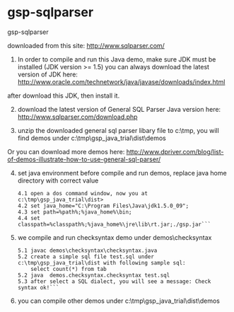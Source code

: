 gsp-sqlparser
=============

gsp-sqlparser


downloaded from this site:
http://www.sqlparser.com/




1. In order to compile and run this Java demo, make sure JDK must be installed (JDK version >= 1.5)
you can always download the latest version of JDK here:
http://www.oracle.com/technetwork/java/javase/downloads/index.html

after download this JDK, then install it.

2. download the latest version of General SQL Parser Java version here:
http://www.sqlparser.com/download.php

3. unzip the downloaded general sql parser libary file to c:\tmp, 
you will find demos under c:\tmp\gsp_java_trial\dist\demos

Or you can download more demos here: http://www.dpriver.com/blog/list-of-demos-illustrate-how-to-use-general-sql-parser/


4. set java environment before compile and run demos, replace java home directory with correct value
   
  	```
	4.1 open a dos command window, now you at
	c:\tmp\gsp_java_trial\dist>
	4.2 set java_home="C:\Program Files\Java\jdk1.5.0_09";
	4.3 set path=%path%;%java_home%\bin;
	4.4 set classpath=%classpath%;%java_home%\jre\lib\rt.jar;./gsp.jar```

5. we compile and run checksyntax demo under demos\checksyntax
	```
	5.1 javac demos\checksyntax\checksyntax.java
	5.2 create a simple sql file test.sql under c:\tmp\gsp_java_trial\dist with following sample sql:
		select count(*) from tab
	5.2 java  demos.checksyntax.checksyntax test.sql
	5.3 after select a SQL dialect, you will see a message: Check syntax ok!```
	
6. you can compile other demos under c:\tmp\gsp_java_trial\dist\demos

